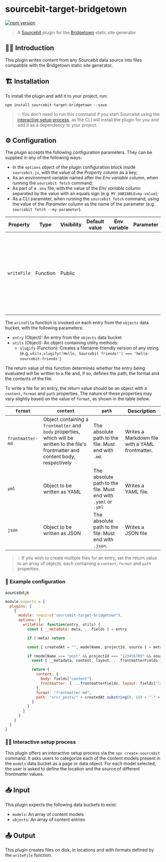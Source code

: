 # sourcebit-target-bridgetown

[![npm version](https://badge.fury.io/js/sourcebit-target-bridgetown.svg)](https://badge.fury.io/js/sourcebit-target-bridgetown)

> A [Sourcebit](https://github.com/stackbithq/sourcebit) plugin for the [Bridgetown](https://www.bridgetownrb.com) static site generator

## 👩‍🏫 Introduction

This plugin writes content from any Sourcebit data source into files compatible with the Bridgetown static site generator.

## 🏗 Installation

To install the plugin and add it to your project, run:

```
npm install sourcebit-target-bridgetown --save
```

> 💡 You don't need to run this command if you start Sourcebit using the [interactive setup process](#%EF%B8%8F-interactive-setup-process), as the CLI will install the plugin for you and add it as a dependency to your project.

## ⚙️ Configuration

The plugin accepts the following configuration parameters. They can be supplied in any of the following ways:

- In the `options` object of the plugin configuration block inside `sourcebit.js`, with the value of the _Property_ column as a key;
- As an environment variable named after the _Env variable_ column, when running the `sourcebit fetch` command;
- As part of a `.env` file, with the value of the _Env variable_ column separated by the value with an equals sign (e.g. `MY_VARIABLE=my-value`);
- As a CLI parameter, when running the `sourcebit fetch` command, using the value of the _Parameter_ column as the name of the parameter (e.g. `sourcebit fetch --my-parameter`).

| Property    | Type     | Visibility | Default value | Env variable | Parameter | Description                                                                                                                    |
| ----------- | -------- | ---------- | ------------- | ------------ | --------- | ------------------------------------------------------------------------------------------------------------------------------ |
| `writeFile` | Function | Public     |               |              |           | A function that computes the files to be created, as well as their location, format and contents (see below for more details). |

The `writeFile` function is invoked on each entry from the `objects` data bucket, with the following parameters:

- `entry` (Object): An entry from the `objects` data bucket
- `utils` (Object): An object containing utility methods:
  - `slugify` (Function): Creates a filename-friendly version of any string (e.g. `utils.slugify('Hello, Sourcebit friends!') === 'hello-sourcebit-friends'`)

The return value of this function determines whether the entry being evaluated will be written to a file and, if so, defines the path, the format and the contents of the file.

To write a file for an entry, the return value should be an object with a `content`, `format` and `path` properties. The nature of these properties may vary slightly based on the value of `format`, as shown in the table below.

| `format`         | `content`                                                                                                                               | `path`                                                         | Description                                     |
| ---------------- | --------------------------------------------------------------------------------------------------------------------------------------- | -------------------------------------------------------------- | ----------------------------------------------- |
| `frontmatter-md` | Object containing a `frontmatter` and `body` properties, which will be written to the file's frontmatter and content body, respectively | The absolute path to the file. Must end with `.md`.            | Writes a Markdown file with a YAML frontmatter. |
| `yml`            | Object to be written as YAML                                                                                                            | The absolute path to the file. Must end with `.yaml` or `.yml` | Writes a YAML file.                             |
| `json`           | Object to be written as JSON                                                                                                            | The absolute path to the file. Must end with `.json`.          | Writes a JSON file                              |

> 💡 If you wish to create multiple files for an entry, set the return value to an array of objects, each containing a `content`, `format` and `path` properties.

### 👀 Example configuration

_sourcebit.js_

```js
module.exports = {
  plugins: [
    {
      module: require("sourcebit-target-bridgetown"),
      options: {
        writeFile: function(entry, utils) {
          const { __metadata: meta, ...fields } = entry

          if (!meta) return

          const { createdAt = "", modelName, projectId, source } = meta

          if (modelName === "post" && projectId === "123456789" && source === "sourcebit-source-contentful") {
            const { __metadata, content, layout, ...frontmatterFields } = entry

            return {
              content: {
                body: fields["content"],
                frontmatter: { ...frontmatterFields, layout: fields["layout"] }
              },
              format: "frontmatter-md",
              path: "src/_posts/" + createdAt.substring(0, 10) + "-" + utils.slugify(fields["title"]) + ".md"
            }
          }
        }
      }
    }
  ]
}
```

### 🧞‍♂️ Interactive setup process

This plugin offers an interactive setup process via the `npx create-sourcebit` command. It asks users to categorize each of the content models present in the `models` data bucket as a page or data object. For each model selected, the user is asked to define the location and the source of different frontmatter values.

## 📥 Input

This plugin expects the following data buckets to exist:

- `models`: An array of content models
- `objects`: An array of content entries

## 📤 Output

This plugin creates files on disk, in locations and with formats defined by the `writeFile` function.
